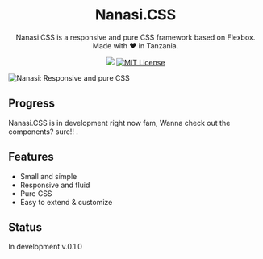 
<h1 align="center">Nanasi.CSS</h1>
<p align="center">Nanasi.CSS is a responsive and pure CSS framework based on Flexbox. Made with ❤️ in Tanzania.</p>


<p align="center">
  <a href="#"><img src="https://img.shields.io/badge/Maintained%3F-yes-green.svg"></a>
  <a href="https://opensource.org/licenses/MIT"><img src="https://img.shields.io/github/license/Spiderpig86/Cirrus.svg" alt="MIT License"></a>
</p>

<a align="center"> <img src="https://raw.githubusercontent.com/gxvr/Nanasi-CSS/master/docs/images/nanasi-logo.png" alt="Nanasi: Responsive and pure CSS" style="max-width:100%;"></a>


## Progress

Nanasi.CSS is in development right now fam, Wanna check out the components? sure!! .

## Features

* Small and simple
* Responsive and fluid
* Pure CSS
* Easy to extend & customize



## Status

In development v.0.1.0
